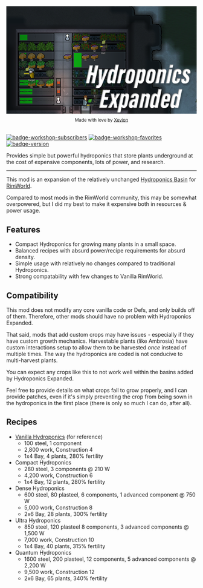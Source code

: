 ﻿<div align="center">
  <a href="https://steamcommunity.com/sharedfiles/filedetails/?id=3005196131">
    <img src="./About/Preview.png" alt="Hydroponics Expanded">
  </a>
  <br>
  <sub>
    Made with love by <a href="https://github.com/Xevion">Xevion</a>
  </sub>
</div>

<br>

[![badge-workshop-subscribers]][workshop-link] [![badge-workshop-favorites]][workshop-link] [![badge-version]][workshop-link]

Provides simple but powerful hydroponics that store plants underground at the cost of expensive components, lots of
power, and research.

---

This mod is an expansion of the relatively unchanged [Hydroponics Basin][hydroponics-basin] for [RimWorld][rimworld].

Compared to most mods in the RimWorld community, this may be somewhat overpowered, but I did my best to make it
expensive both in resources & power usage.

## Features

- Compact Hydroponics for growing many plants in a small space.
- Balanced recipes with absurd power/recipe requirements for absurd density.
- Simple usage with relatively no changes compared to traditional Hydroponics.
- Strong compatability with few changes to Vanilla RimWorld.

## Compatibility

This mod does not modify any core vanilla code or Defs, and only builds off of them.
Therefore, other mods should have no problem with Hydroponics Expanded.

That said, mods that add custom crops may have issues - especially if they have custom growth mechanics.
Harvestable plants (like Ambrosia) have custom interactions setup to allow them to be harvested _once_ instead of
multiple times.
The way the hydroponics are coded is not conducive to multi-harvest plants.

You can expect any crops like this to not work well within the basins added by Hydroponics Expanded.

Feel free to provide details on what crops fail to grow properly, and I can provide patches, even if it's simply
preventing the crop from being sown in the hydroponics in the first place (there is only so much I can do, after all).

## Recipes

- [Vanilla Hydroponics][hydroponics-basin] (for reference)
    - 100 steel, 1 component
    - 2,800 work, Construction 4
    - 1x4 Bay, 4 plants, 280% fertility
- Compact Hydroponics
    - 280 steel, 3 components @ 210 W
    - 4,200 work, Construction 6
    - 1x4 Bay, 12 plants, 280% fertility
- Dense Hydroponics
    - 600 steel, 80 plasteel, 6 components, 1 advanced component @ 750 W
    - 5,000 work, Construction 8
    - 2x6 Bay, 28 plants, 300% fertility
- Ultra Hydroponics
    - 850 steel, 120 plasteel 8 components, 3 advanced components @ 1,500 W
    - 7,000 work, Construction 10
    - 1x4 Bay, 40 plants, 315% fertility
- Quantum Hydroponics
    - 1600 steel, 200 plasteel, 12 components, 5 advanced components @ 2,200 W
    - 9,500 work, Construction 12
    - 2x6 Bay, 65 plants, 340% fertility

[workshop-link]: https://steamcommunity.com/sharedfiles/filedetails/?id=3005196131

[badge-version]: https://img.shields.io/badge/built_for-RimWorld_1.5-blue

[badge-workshop-subscribers]: https://img.shields.io/endpoint.svg?url=https://shieldsio-steam-workshop.jross.me/3005196131/subscriptions-text

[badge-workshop-favorites]: https://img.shields.io/endpoint.svg?url=https://shieldsio-steam-workshop.jross.me/3005196131/favourites-text

[hydroponics-basin]: https://rimworldwiki.com/wiki/Hydroponics_basin

[rimworld]: https://store.steampowered.com/app/294100/RimWorld/